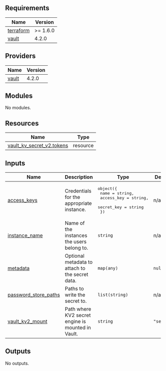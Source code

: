 <!-- BEGIN_TF_DOCS -->
## Requirements

| Name | Version |
|------|---------|
| <a name="requirement_terraform"></a> [terraform](#requirement\_terraform) | >= 1.6.0 |
| <a name="requirement_vault"></a> [vault](#requirement\_vault) | 4.2.0 |

## Providers

| Name | Version |
|------|---------|
| <a name="provider_vault"></a> [vault](#provider\_vault) | 4.2.0 |

## Modules

No modules.

## Resources

| Name | Type |
|------|------|
| [vault_kv_secret_v2.tokens](https://registry.terraform.io/providers/hashicorp/vault/4.2.0/docs/resources/kv_secret_v2) | resource |

## Inputs

| Name | Description | Type | Default | Required |
|------|-------------|------|---------|:--------:|
| <a name="input_access_keys"></a> [access\_keys](#input\_access\_keys) | Credentials for the appropriate instance. | <pre>object({<br/>    name       = string,<br/>    access_key = string,<br/>    secret_key = string<br/>  })</pre> | n/a | yes |
| <a name="input_instance_name"></a> [instance\_name](#input\_instance\_name) | Name of the instances the users belong to. | `string` | n/a | yes |
| <a name="input_metadata"></a> [metadata](#input\_metadata) | Optional metadata to attach to the secret data. | `map(any)` | `null` | no |
| <a name="input_password_store_paths"></a> [password\_store\_paths](#input\_password\_store\_paths) | Paths to write the secret to. | `list(string)` | n/a | yes |
| <a name="input_vault_kv2_mount"></a> [vault\_kv2\_mount](#input\_vault\_kv2\_mount) | Path where KV2 secret engine is mounted in Vault. | `string` | `"secret"` | no |

## Outputs

No outputs.
<!-- END_TF_DOCS -->